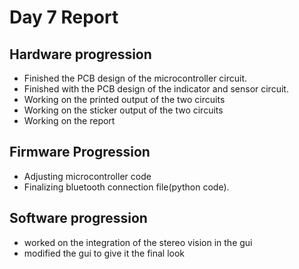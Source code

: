 # Day 7 Report
## Hardware progression
- Finished the PCB design of the microcontroller circuit.
- Finished with the PCB design of the indicator and sensor circuit.
- Working on the printed output of the two circuits
- Working on the sticker output of the two circuits
- Working on the report
## Firmware Progression
- Adjusting microcontroller code
- Finalizing bluetooth connection file(python code).
## Software progression
- worked on the integration of the stereo vision in the gui 
- modified the gui to give it the final look